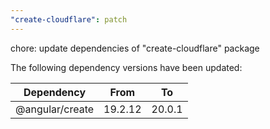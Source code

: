 ```yaml
---
"create-cloudflare": patch
---
```


chore: update dependencies of "create-cloudflare" package

The following dependency versions have been updated:

| Dependency      | From    | To     |
| --------------- | ------- | ------ |
| @angular/create | 19.2.12 | 20.0.1 |
